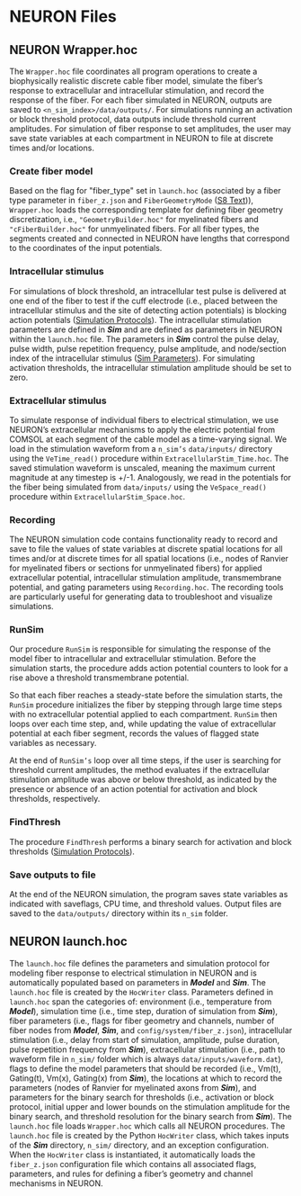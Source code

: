 # NEURON Files
## NEURON Wrapper.hoc

The ```Wrapper.hoc``` file coordinates all program operations to create a
biophysically realistic discrete cable fiber model, simulate the fiber’s
response to extracellular and intracellular stimulation, and record the
response of the fiber. For each fiber simulated in NEURON, outputs are
saved to ```<n_sim_index>/data/outputs/```. For simulations running an
activation or block threshold protocol, data outputs include threshold
current amplitudes. For simulation of fiber response to set amplitudes,
the user may save state variables at each compartment in NEURON to file
at discrete times and/or locations.

###  Create fiber model

Based on the flag for "fiber\_type" set in ```launch.hoc``` (associated by a
fiber type parameter in ```fiber_z.json``` and ```FiberGeometryMode``` ([S8 Text](S8-JSON-file-parameter-guide))),
```Wrapper.hoc``` loads the corresponding template for defining fiber geometry
discretization, i.e., ```"GeometryBuilder.hoc"``` for myelinated fibers and
```"cFiberBuilder.hoc"``` for unmyelinated fibers. For all fiber types, the
segments created and connected in NEURON have lengths that correspond to
the coordinates of the input potentials.

###  Intracellular stimulus

For simulations of block threshold, an intracellular test pulse is
delivered at one end of the fiber to test if the cuff electrode (i.e.,
placed between the intracellular stimulus and the site of detecting
action potentials) is blocking action potentials ([Simulation Protocols](../Running_ASCENT/Info.md#simulation-protocols)). The intracellular
stimulation parameters are defined in ***Sim*** and are defined as
parameters in NEURON within the ```launch.hoc``` file. The parameters in
***Sim*** control the pulse delay, pulse width, pulse repetition
frequency, pulse amplitude, and node/section index of the intracellular
stimulus ([Sim Parameters](../JSON/JSON_parameters/sim)). For simulating activation thresholds, the intracellular
stimulation amplitude should be set to zero.

###  Extracellular stimulus

To simulate response of individual fibers to electrical stimulation, we
use NEURON’s extracellular mechanisms to apply the electric potential
from COMSOL at each segment of the cable model as a time-varying signal.
We load in the stimulation waveform from a ```n_sim’s``` ```data/inputs/```
directory using the ```VeTime_read()``` procedure within
```ExtracellularStim_Time.hoc```. The saved stimulation waveform is unscaled,
meaning the maximum current magnitude at any timestep is +/-1.
Analogously, we read in the potentials for the fiber being simulated
from ```data/inputs/``` using the ```VeSpace_read()``` procedure within
```ExtracellularStim_Space.hoc```.

###  Recording

The NEURON simulation code contains functionality ready to record and
save to file the values of state variables at discrete spatial locations
for all times and/or at discrete times for all spatial locations (i.e.,
nodes of Ranvier for myelinated fibers or sections for unmyelinated
fibers) for applied extracellular potential, intracellular stimulation
amplitude, transmembrane potential, and gating parameters using
```Recording.hoc```. The recording tools are particularly useful for
generating data to troubleshoot and visualize simulations.

###  RunSim

Our procedure ```RunSim``` is responsible for simulating the response of the
model fiber to intracellular and extracellular stimulation. Before the
simulation starts, the procedure adds action potential counters to look
for a rise above a threshold transmembrane potential.

So that each fiber reaches a steady-state before the simulation starts,
the ```RunSim``` procedure initializes the fiber by stepping through large
time steps with no extracellular potential applied to each compartment.
```RunSim``` then loops over each time step, and, while updating the value of
extracellular potential at each fiber segment, records the values of
flagged state variables as necessary.

At the end of ```RunSim’s``` loop over all time steps, if the user is
searching for threshold current amplitudes, the method evaluates if the
extracellular stimulation amplitude was above or below threshold, as
indicated by the presence or absence of an action potential for
activation and block thresholds, respectively.

###  FindThresh

The procedure ```FindThresh``` performs a binary search for activation and
block thresholds ([Simulation Protocols](../Running_ASCENT/Info.md#simulation-protocols)).

###  Save outputs to file

At the end of the NEURON simulation, the program saves state variables
as indicated with saveflags, CPU time, and threshold values. Output
files are saved to the ```data/outputs/``` directory within its ```n_sim``` folder.

## NEURON launch.hoc
The ```launch.hoc``` file defines the parameters and simulation protocol for
modeling fiber response to electrical stimulation in NEURON and is
automatically populated based on parameters in ***Model*** and
***Sim***. The ```launch.hoc``` file is created by the ```HocWriter``` class.
Parameters defined in ```launch.hoc``` span the categories of: environment
(i.e., temperature from ***Model***), simulation time (i.e., time step,
duration of simulation from ***Sim***), fiber parameters (i.e., flags
for fiber geometry and channels, number of fiber nodes from ***Model***,
***Sim***, and ```config/system/fiber_z.json```), intracellular stimulation
(i.e., delay from start of simulation, amplitude, pulse duration, pulse
repetition frequency from ***Sim***), extracellular stimulation (i.e.,
path to waveform file in ```n_sim/``` folder which is always
```data/inputs/waveform.dat```), flags to define the model parameters that
should be recorded (i.e., Vm(t), Gating(t), Vm(x), Gating(x) from
***Sim***), the locations at which to record the parameters (nodes of
Ranvier for myelinated axons from ***Sim***), and parameters for the
binary search for thresholds (i.e., activation or block protocol,
initial upper and lower bounds on the stimulation amplitude for the
binary search, and threshold resolution for the binary search from
***Sim***). The ```launch.hoc``` file loads ```Wrapper.hoc``` which calls all NEURON
procedures. The ```launch.hoc``` file is created by the Python ```HocWriter```
class, which takes inputs of the ***Sim*** directory, ```n_sim/``` directory,
and an exception configuration. When the ```HocWriter``` class is
instantiated, it automatically loads the ```fiber_z.json``` configuration
file which contains all associated flags, parameters, and rules for
defining a fiber’s geometry and channel mechanisms in NEURON.
